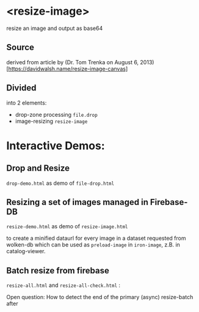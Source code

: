 # \<resize-image\>

resize an image and output as base64 

## Source
derived from article by (Dr. Tom Trenka on August 6, 2013)[https://davidwalsh.name/resize-image-canvas]

## Divided 
into 2 elements:
+ drop-zone processing `file.drop`
+ image-resizing `resize-image` 

# Interactive Demos: 
## Drop and Resize 
`drop-demo.html` as demo of `file-drop.html` 

## Resizing a set of images managed in Firebase-DB   
`resize-demo.html` as demo of `resize-image.html`

to create a minified dataurl for every image in a dataset requested from wolken-db which can be used as `preload-image` in `iron-image`, z.B. in catalog-viewer.

## Batch resize from firebase
`resize-all.html` and `resize-all-check.html` : 

Open question: How to detect the end of the primary (async) resize-batch  after <template is="dom-repeat" items="[[clientitems]]"> -- ??? may be better better per script with promises ???  


## ALERT
Because the `canvas.toDataURL()` does not work with CORS-"tainted" canvas 
- the images must be transfered into the same domain (fi. into localhost as here)  or
- the images folder at its server must be CORS-enabled for the requesting site !!

## SaveAs reduced image


## Reduce to percent-fraction x
Use an approximation-algorithm comparing reduced site to original for different sizes. Start at height = 50 and reduce until size < x % first 

